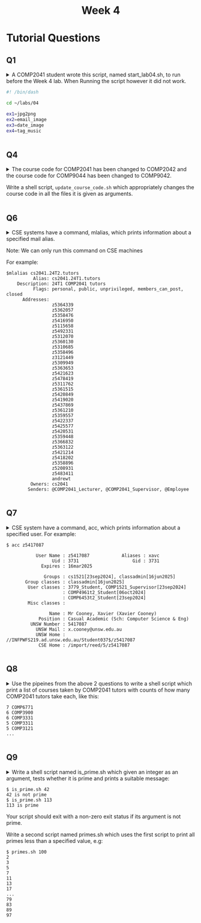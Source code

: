 <h1 align="center">Week 4</h1>

<h1>Tutorial Questions </h1>

<h2>Q1</h2>
<!-- Start of Q  -->
<details> 
<!-- ==========  -->

<summary>
A COMP2041 student wrote this script, named start_lab04.sh, to run before the Week 4 lab. When Running the script however it did not work.

```sh
#! /bin/dash

cd ~/labs/04

ex1=jpg2png
ex2=email_image
ex3=date_image
ex4=tag_music
```

</summary>

###

- A shell script is executed by a separate shell so changes to its working directory only affect it. Same with its variables
- You can indicate that the commands in a file are to be run by the current shell rather than a separate program. Shown below:

```sh
$ . ./start_lab04.sh
$ pwd
/home/z1234567/labs/04
$ echo $ex1 $ex2 $ex3 $ex4
jpg2png email_image date_image tag_music
```

- The main difference is the inclusion of the `.` which tells the shell to run the script in the current shell env instead of making a new one
- The main takeaway is that when running a script it runs a subshell normally that does not affect the parent env

<!-- End of Q  -->
</details> 
<!--  =======  -->

<!-- Start of Q  -->
<h2>Q4</h2>
<details> 
<!-- ==========  -->
<summary>
The course code for COMP2041 has been changed to COMP2042 and the course code for COMP9044 has been changed to COMP9042.

Write a shell script, `update_course_code.sh` which appropriately changes the course code in all the files it is given as arguments.

</summary>

###

<!-- End of Q  -->
</details> 
<!--  =======  -->

<h2>Q6</h2>
<!-- Start of Q  -->
<details> 
<!-- ==========  -->
<summary>
CSE systems have a command, mlalias, which prints information about a specified mail alias.

Note: We can only run this command on CSE machines

For example:

```
$mlalias cs2041.24T2.tutors
          Alias: cs2041.24T1.tutors
    Description: 24T1 COMP2041 tutors
          Flags: personal, public, unprivileged, members_can_post, closed
      Addresses:
                 z5364339
                 z5362057
                 z5358476
                 z5416950
                 z5115658
                 z5492331
                 z5312070
                 z5360130
                 z5310685
                 z5358496
                 z3121449
                 z5309949
                 z5363653
                 z5421623
                 z5478419
                 z5311762
                 z5361515
                 z5420849
                 z5419020
                 z5437869
                 z5361210
                 z5359557
                 z5422337
                 z5425577
                 z5420531
                 z5359448
                 z5366832
                 z5363122
                 z5421214
                 z5418202
                 z5358896
                 z5208931
                 z5483411
                 andrewt
         Owners: cs2041
        Senders: @COMP2041_Lecturer, @COMP2041_Supervisor, @Employee
```

</summary>

###

- There are multiple ways to solve this question

```sh
# We want to grab all the IDs first
      # We need to specify an option so we do `p` to print out to stdout
      # -n prevents sed default printing behaviour
# Next we want to cut out some unwanted lines being the 1st and last
# The `head` cmd removes the last line
# The `tail` cmd removes the first line
# Get rid of all spaces and then filter only zIDs
mlalias cs2041.24T2.tutors |
sed -nE '/Addresses:/,/Owners:/p' |
head -n -1 |
tail -n +2 |
tr -d ' ' |
grep -E 'z[0-9]{7}'
```

```sh

mlalias -r cs2041.24T2.tutors |    # Use "raw" output mode
cut -d: -f3 |                      # Take field 3 (addresses)
tr ',' '\n' |                      # replace commas with newlines
grep -E 'z[0-9]{7}'                # Find only zIDs
```

<!-- End of Q  -->
</details> 
<!--  =======  -->

<h2>Q7</h2>
<!-- Start of Q  -->
<details> 
<!-- ==========  -->
<summary>
CSE system have a command, acc, which prints information about a specified user.
For example:

```
$ acc z5417087

           User Name : z5417087            Aliases : xavc
                 Uid : 3731                    Gid : 3731
             Expires : 16mar2025

              Groups : cs1521[23sep2024], classadmin[16jun2025]
       Group classes : classadmin[16jun2025]
        User classes : 3779_Student, COMP1521_Supervisor[23sep2024]
                     : COMP4961t2_Student[06oct2024]
                     : COMP6453t2_Student[23sep2024]
        Misc classes :

                Name : Mr Cooney, Xavier (Xavier Cooney)
            Position : Casual Academic (Sch: Computer Science & Eng)
         UNSW Number : 5417087
           UNSW Mail : x.cooney@unsw.edu.au
           UNSW Home : //INFPWFS219.ad.unsw.edu.au/Student037$/z5417087
            CSE Home : /import/reed/5/z5417087
```

</summary>

###

```sh
# Breaking this down
# First we get all the lines between the two empty lines as that contains the info we want
# We then want to cut on the `:` to separate the class names we want
# Then we want to break them up so we switch the `,` with `\n`
# Finally we use a capture group which is the regex in `()` which we can use later on as denoted
# by the \1

acc z5417087 |
sed -n '/^$/,/^$/p' |
cut -d':' -f2 |
tr ',' '\n' |
sed -nE 's/.*([A-Z]{4}[0-9]{4})t[0-3]_Student.*/\1/p'
```

<!-- End of Q  -->
</details> 
<!--  =======  -->

<h2>Q8</h2>
<!-- Start of Q  -->
<details> 
<!-- ==========  -->
<summary>
Use the pipeines from the above 2 questions to write a shell script which print a list of courses taken by COMP2041 tutors with counts of how many COMP2041 tutors take each,
like this:

```
7 COMP6771
6 COMP3900
6 COMP3331
5 COMP3311
5 COMP3121
...
```

</summary>

<!-- End of Q  -->
</details> 
<!--  =======  -->

<!-- Start of Q  -->
<h2>Q9</h2>
<details> 
<!-- ==========  -->
<summary>
Write a shell script named is_prime.sh which given an integer as an argument, tests whether it is prime and prints a suitable message:

```
$ is_prime.sh 42
42 is not prime
$ is_prime.sh 113
113 is prime
```

Your script should exit with a non-zero exit status if its argument is not prime.

Write a second script named primes.sh which uses the first script to print all primes less than a specified value, e.g:

```
$ primes.sh 100
2
3
5
7
11
13
17
...
79
83
89
97
```

</summary>

###

<!-- End of Q  -->
</details> 
<!--  =======  -->
